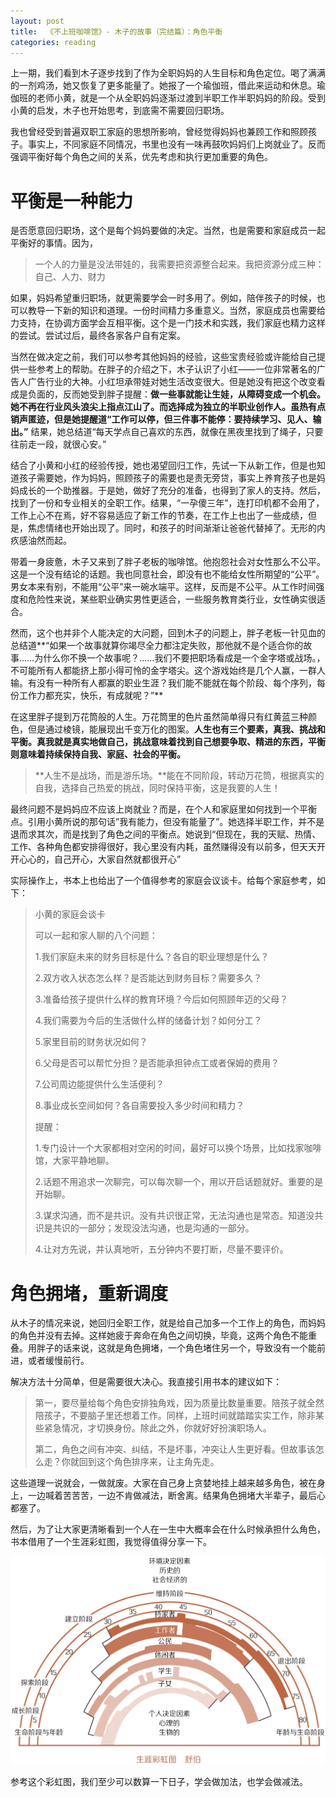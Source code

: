 ```yaml
---
layout: post
title:  《不上班咖啡馆》- 木子的故事（完结篇）：角色平衡
categories: reading
---
```


上一期，我们看到木子逐步找到了作为全职妈妈的人生目标和角色定位。喝了满满的一剂鸡汤，她又恢复了更多能量了。她报了一个瑜伽班，借此来运动和休息。瑜伽班的老师小黄，就是一个从全职妈妈逐渐过渡到半职工作半职妈妈的阶段。受到小黄的启发，木子也开始思考，到底需不需要回归职场。

我也曾经受到普遍双职工家庭的思想所影响，曾经觉得妈妈也兼顾工作和照顾孩子。事实上，不同家庭不同情况，书里也没有一味再鼓吹妈妈们上岗就业了。反而强调平衡好每个角色之间的关系，优先考虑和执行更加重要的角色。

# 平衡是一种能力

是否愿意回归职场，这个是每个妈妈要做的决定。当然，也是需要和家庭成员一起平衡好的事情。因为，

> 一个人的力量是没法带娃的，我需要把资源整合起来。我把资源分成三种：自己、人力、财力

如果，妈妈希望重归职场，就更需要学会一时多用了。例如，陪伴孩子的时候，也可以教导一下新的知识和道理。一份时间精力多重意义。当然，家庭成员也需要给力支持，在协调方面学会互相平衡。这个是一门技术和实践，我们家庭也精力这样的尝试。尝试过后，最终各家各户自有定案。

当然在做决定之前，我们可以参考其他妈妈的经验，这些宝贵经验或许能给自己提供一些参考上的帮助。在胖子的介绍之下，木子认识了小红——一位非常著名的广告人广告行业的大神。小红坦承带娃对她生活改变很大。但是她没有把这个改变看成是负面的，反而她受到胖子提醒：**做一些事就能让生娃，从障碍变成一个机会。**她不再在行业风头浪尖上指点江山了。而选择成为独立的半职业创作人。虽热有点销声匿迹，但是她提醒道**“工作可以停，但三件事不能停：要持续学习、见人、输出。”** 结果，她总结道“每天学点自己喜欢的东西，就像在黑夜里找到了绳子，只要往前走一段，就很心安。”

结合了小黄和小红的经验传授，她也渴望回归工作，先试一下从新工作，但是也知道孩子需要她，作为妈妈，照顾孩子的需要也是责无旁贷，事实上养育孩子也是妈妈成长的一个助推器。于是她，做好了充分的准备，也得到了家人的支持。然后，找到了一份和专业相关的全职工作。结果，“一孕傻三年”，连打印机都不会用了，工作上心不在焉，好不容易适应了新工作的节奏，在工作上也出了一些成绩，但是，焦虑情绪也开始出现了。同时，和孩子的时间渐渐让爸爸代替掉了。无形的内疚感油然而起。

带着一身疲惫，木子又来到了胖子老板的咖啡馆。他抱怨社会对女性那么不公平。这是一个没有结论的话题。我也同意社会，即没有也不能给女性所期望的“公平”。男女本来有别，不能用“公平”来一碗水端平。这样，反而是不公平。从工作时间强度和危险性来说，某些职业确实男性更适合，一些服务教育类行业，女性确实很适合。

然而，这个也并非个人能决定的大问题，回到木子的问题上，胖子老板一针见血的总结道**“如果一个故事就算你竭尽全力都注定失败，那他就不是个适合你的故事……为什么你不换一个故事呢？……我们不要把职场看成是一个金字塔或战场。，不可能所有人都能挤上那小得可怜的金字塔尖。这个游戏始终是几个人赢，一群人输。有没有一种所有人都赢的职业生涯？我们能不能就在每个阶段、每个序列，每份工作力都充实，快乐，有成就呢？”**  

在这里胖子提到万花筒般的人生。万花筒里的色片虽然简单得只有红黄蓝三种颜色，但是通过棱镜，能展现出千变万化的图案。**人生也有三个要素，真我、挑战和平衡。真我就是真实地做自己，挑战意味着找到自己想要争取、精进的东西，平衡则意味着持续保持自我、家庭、社会的平衡。** 

> **人生不是战场，而是游乐场。**能在不同阶段，转动万花筒，根据真实的自我，选择自己热爱的挑战，同时保持平衡，这是我要的人生！


最终问题不是妈妈应不应该上岗就业？而是，在个人和家庭里如何找到一个平衡点。引用小黄所说的那句话”我有能力，但没有能量了”。她选择半职工作，并不是退而求其次，而是找到了角色之间的平衡点。她说到“但现在，我的天赋、热情、工作、各种角色都安排得很好，我心里没有内耗，虽然赚得没有以前多，但天天开开心心的，自己开心，大家自然就都很开心”


实际操作上，书本上也给出了一个值得参考的家庭会议谈卡。给每个家庭参考，如下：
> 
> 小黄的家庭会谈卡
> 
> 可以一起和家人聊的八个问题：
> 
> 1.我们家庭未来的财务目标是什么？各自的职业理想是什么？
> 
> 2.双方收入状态怎么样？是否能达到财务目标？需要多久？
> 
> 3.准备给孩子提供什么样的教育环境？今后如何照顾年迈的父母？
> 
> 4.我们需要为今后的生活做什么样的储备计划？如何分工？
> 
> 5.家里目前的财务状况如何？
> 
> 6.父母是否可以帮忙分担？是否能承担钟点工或者保姆的费用？
> 
> 7.公司周边能提供什么生活便利？
> 
> 8.事业成长空间如何？各自需要投入多少时间和精力？
> 
>   
> 
> 提醒：
> 
> 1.专门设计一个大家都相对空闲的时间，最好可以换个场景，比如找家咖啡馆，大家平静地聊。
> 
> 2.话题不用追求一次聊完，可以每次聊一个，用以开启话题就好。重要的是开始聊。
> 
> 3.谋求沟通，而不是共识。没有共识很正常，无法沟通也是常态。知道没共识是共识的一部分；发现没法沟通，也是沟通的一部分。
> 
> 4.让对方先说，并认真地听，五分钟内不要打断，尽量不要评价。

# 角色拥堵，重新调度

从木子的情况来说，她回归全职工作，就是给自己加多一个工作上的角色，而妈妈的角色并没有去掉。这样她疲于奔命在角色之间切换，毕竟，这两个角色不能重叠。用胖子的话来说，这就是角色拥堵，一个角色堵住另一个，导致没有一个能前进，或者缓慢前行。

解决方法十分简单，但是需要很大决心。我直接引用书本的建议如下：

> 第一，要尽量给每个角色安排独角戏，因为质量比数量重要。陪孩子就全然陪孩子，不要脑子里还想着工作。同样，上班时间就踏踏实实工作，除非某些紧急情况，才切换身份。除此之外，你就好好扮演职场人。
> 
> 第二，角色之间有冲突、纠结，不是坏事，冲突让人生更好看。但故事该怎么走？你就回到这个角色排序来，让主角先走。

这些道理一说就会，一做就废。大家在自己身上贪婪地挂上越来越多角色，被在身上，一边喊着苦苦苦，一边不肯做减法，断舍离。结果角色拥堵大半辈子，最后心都塞了。

然后，为了让大家更清晰看到一个人在一生中大概率会在什么时候承担什么角色，书本借用了一个生涯彩虹图，我觉得值得分享一下。

![不上班咖啡馆-生涯彩虹图.png](/assets/%E4%B8%8D%E4%B8%8A%E7%8F%AD%E5%92%96%E5%95%A1%E9%A6%86-%E7%94%9F%E6%B6%AF%E5%BD%A9%E8%99%B9%E5%9B%BE.png)

参考这个彩虹图，我们至少可以数算一下日子，学会做加法，也学会做减法。
<!--stackedit_data:
eyJoaXN0b3J5IjpbLTkwMDYyNDg2OCwtMjEzNTYzOTcyNiwtOT
gxMTM4ODM5LDMwMTM0NTQ3Niw4ODg3NjU5NzMsOTA2NDUxODdd
fQ==
-->